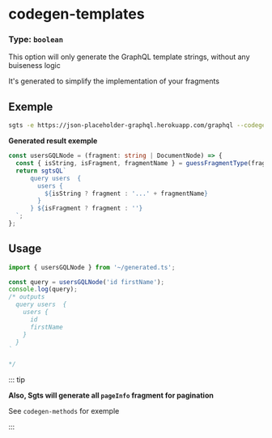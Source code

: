 # codegen-templates

### Type: `boolean`

This option will only generate the GraphQL template strings, without any buiseness logic

It's generated to simplify the implementation of your fragments

## Exemple

```bash
sgts -e https://json-placeholder-graphql.herokuapp.com/graphql --codegen-template
```

**Generated result exemple**

```ts
const usersGQLNode = (fragment: string | DocumentNode) => {
  const { isString, isFragment, fragmentName } = guessFragmentType(fragment);
  return sgtsQL`
      query users  {
        users {
          ${isString ? fragment : '...' + fragmentName}
        }
      } ${isFragment ? fragment : ''}
  `;
};
```

## Usage

```typescript
import { usersGQLNode } from '~/generated.ts';

const query = usersGQLNode('id firstName');
console.log(query);
/* outputs
  query users  {
    users {
      id
      firstName
    }
  }
`

*/
```

::: tip

**Also, Sgts will generate all `pageInfo` fragment for pagination**

See `codegen-methods` for exemple

:::
